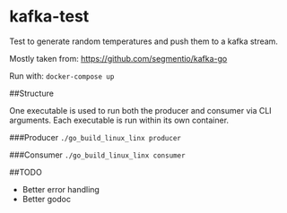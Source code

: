 # kafka-test
Test to generate random temperatures and push them to a kafka stream.

Mostly taken from: https://github.com/segmentio/kafka-go

Run with: ```docker-compose up```

##Structure

One executable is used to run both the producer and consumer via CLI arguments. Each executable is run within its own container.

###Producer
```./go_build_linux_linx producer```

###Consumer
```./go_build_linux_linx consumer```

##TODO
- Better error handling
- Better godoc
